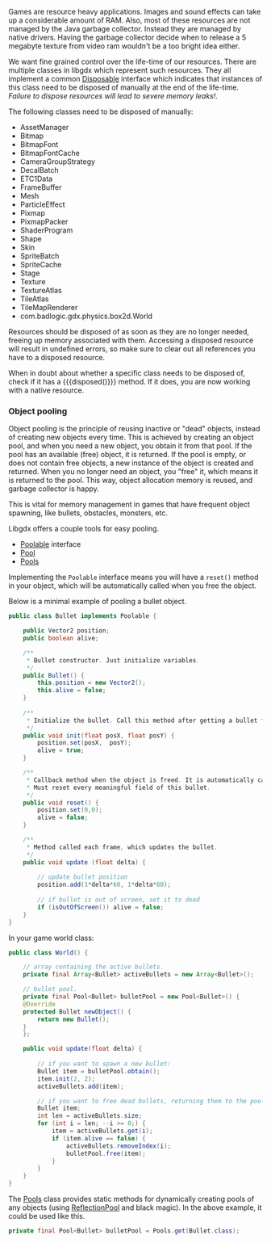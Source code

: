 Games are resource heavy applications. Images and sound effects can take up a considerable amount of RAM. Also, most of these resources are not managed by the Java garbage collector. Instead they are managed by native drivers. Having the garbage collector decide when to release a 5 megabyte texture from video ram wouldn't be a too bright idea either.

We want fine grained control over the life-time of our resources. There are multiple classes in libgdx which represent such resources. They all implement a common [Disposable](http://libgdx.badlogicgames.com/nightlies/docs/api/com/badlogic/gdx/utils/Disposable.html) interface which indicates that instances of this class need to be disposed of manually at the end of the life-time. *Failure to dispose resources will lead to severe memory leaks!*.

The following classes need to be disposed of manually:

  * AssetManager
  * Bitmap
  * BitmapFont
  * BitmapFontCache
  * CameraGroupStrategy
  * DecalBatch
  * ETC1Data
  * FrameBuffer
  * Mesh
  * ParticleEffect
  * Pixmap
  * PixmapPacker
  * ShaderProgram
  * Shape
  * Skin
  * SpriteBatch
  * SpriteCache
  * Stage
  * Texture
  * TextureAtlas
  * TileAtlas
  * TileMapRenderer
  * com.badlogic.gdx.physics.box2d.World

Resources should be disposed of as soon as they are no longer needed, freeing up memory associated with them. Accessing a disposed resource will result in undefined errors, so make sure to clear out all references you have to a disposed resource.

When in doubt about whether a specific class needs to be disposed of, check if it has a {{{disposed()}}} method. If it does, you are now working with a native resource.

### Object pooling ###

Object pooling is the principle of reusing inactive or "dead" objects, instead of creating new objects every time. This is achieved by creating an object pool, and when you need a new object, you obtain it from that pool. If the pool has an available (free) object, it is returned. If the pool is empty, or does not contain free objects, a new instance of the object is created and returned. When you no longer need an object, you "free" it, which means it is returned to the pool.
This way, object allocation memory is reused, and garbage collector is happy.

This is vital for memory management in games that have frequent object spawning, like bullets, obstacles, monsters, etc.

Libgdx offers a couple tools for easy pooling.

  * [Poolable](http://libgdx.badlogicgames.com/nightlies/docs/api/com/badlogic/gdx/utils/Pool.Poolable.html) interface
  * [Pool](http://libgdx.badlogicgames.com/nightlies/docs/api/com/badlogic/gdx/utils/Pool.html)
  * [Pools](http://libgdx.badlogicgames.com/nightlies/docs/api/com/badlogic/gdx/utils/Pools.html)

Implementing the `Poolable` interface means you will have a `reset()` method in your object, which will be automatically called when you free the object.

Below is a minimal example of pooling a bullet object.

```java
public class Bullet implements Poolable {

    public Vector2 position;
    public boolean alive;

    /**
     * Bullet constructor. Just initialize variables.
     */
    public Bullet() {
        this.position = new Vector2();
        this.alive = false;
    }
    
    /**
     * Initialize the bullet. Call this method after getting a bullet from the pool.
     */
    public void init(float posX, float posY) {
    	position.set(posX,  posY);
    	alive = true;
    }

    /**
     * Callback method when the object is freed. It is automatically called by Pool.free()
     * Must reset every meaningful field of this bullet.
     */
    public void reset() {
        position.set(0,0);
        alive = false;
    }

    /**
     * Method called each frame, which updates the bullet.
     */
    public void update (float delta) {
    	
    	// update bullet position
    	position.add(1*delta*60, 1*delta*60);
    	
    	// if bullet is out of screen, set it to dead
    	if (isOutOfScreen()) alive = false;
    }
}
```

In your game world class:
```java
public class World() {

    // array containing the active bullets.
    private final Array<Bullet> activeBullets = new Array<Bullet>();

    // bullet pool.
    private final Pool<Bullet> bulletPool = new Pool<Bullet>() {
	@Override
	protected Bullet newObject() {
		return new Bullet();
	}
    };

    public void update(float delta) {
	
        // if you want to spawn a new bullet:
        Bullet item = bulletPool.obtain();
        item.init(2, 2);
        activeBullets.add(item);

        // if you want to free dead bullets, returning them to the pool:
    	Bullet item;
    	int len = activeBullets.size;
    	for (int i = len; --i >= 0;) {
    	    item = activeBullets.get(i);
    	    if (item.alive == false) {
    	        activeBullets.removeIndex(i);
    	        bulletPool.free(item);
    	    }
    	}
    }
}
```

The [Pools](http://libgdx.badlogicgames.com/nightlies/docs/api/com/badlogic/gdx/utils/Pools.html) class provides static methods for dynamically creating pools of any objects (using [ReflectionPool](http://libgdx.badlogicgames.com/nightlies/docs/api/com/badlogic/gdx/utils/ReflectionPool.html) and black magic). In the above example, it could be used like this.
```java
private final Pool<Bullet> bulletPool = Pools.get(Bullet.class);
```